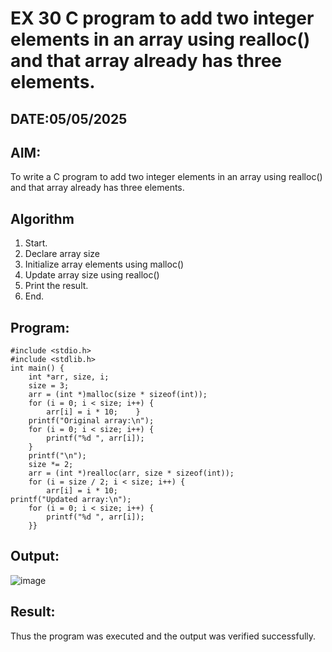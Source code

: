 # EX 30 C program to add two integer elements in an array using realloc() and that array already has three elements.
## DATE:05/05/2025
## AIM:
To write a C program to add two integer elements in an array using realloc() and that array already has three elements.

## Algorithm
1. Start. 
2. Declare array size 
3. Initialize array elements using malloc() 
4. Update array size using realloc() 
5. Print the result. 
6. End.   

## Program:
```
#include <stdio.h> 
#include <stdlib.h> 
int main() { 
    int *arr, size, i; 
    size = 3; 
    arr = (int *)malloc(size * sizeof(int));    
    for (i = 0; i < size; i++) { 
        arr[i] = i * 10;    } 
    printf("Original array:\n"); 
    for (i = 0; i < size; i++) { 
        printf("%d ", arr[i]); 
    } 
    printf("\n"); 
    size *= 2; 
    arr = (int *)realloc(arr, size * sizeof(int));    
    for (i = size / 2; i < size; i++) { 
        arr[i] = i * 10; 
printf("Updated array:\n"); 
    for (i = 0; i < size; i++) { 
        printf("%d ", arr[i]); 
    }} 
```

## Output:
![image](https://github.com/user-attachments/assets/3b71c4b4-1ecc-4422-a65d-62ddbeeba20e)

## Result:
Thus the program was executed and the output was verified successfully.
